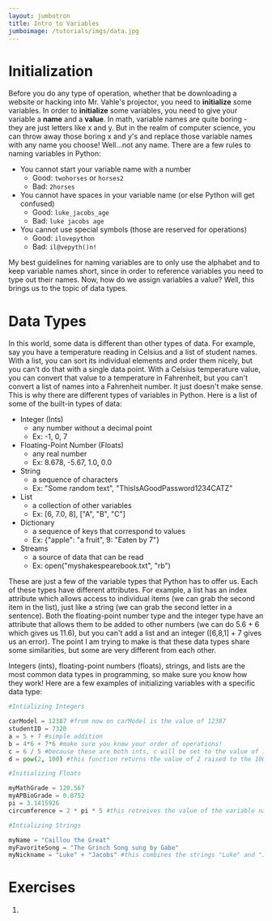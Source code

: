 ```yaml
---
layout: jumbotron
title: Intro to Variables
jumboimage: /tutorials/imgs/data.jpg
---
```


# Initialization

Before you do any type of operation, whether that be downloading a website or hacking into Mr. Vahle's projector, you need to **initialize** some variables. In order to **initialize** some variables, you need to give your variable a **name** and a **value**. In math, variable names are quite boring - they are just letters like x and y. But in the realm of computer science, you can throw away those boring x and y's and replace those variable names with any name you choose! Well...not any name. There are a few rules to naming variables in Python:

- You cannot start your variable name with a number
  - Good: `twohorses` or `horses2`
  - Bad: `2horses`
- You cannot have spaces in your variable name (or else Python will get confused)
  - Good: `luke_jacobs_age`
  - Bad: `luke jacobs age`
- You cannot use special symbols (those are reserved for operations)
  - Good: `ilovepython`
  - Bad: `il@vepyth()n!`

My best guidelines for naming variables are to only use the alphabet and to keep variable names short, since in order to reference variables you need to type out their names. Now, how do we assign variables a value? Well, this brings us to the topic of data types. 

# Data Types

In this world, some data is different than other types of data. For example, say you have a temperature reading in Celsius and a list of student names. With a list, you can sort its individual elements and order them nicely, but you can't do that with a single data point. With a Celsius temperature value, you can convert that value to a temperature in Fahrenheit, but you can't convert a list of names into a Fahrenheit number. It just doesn't make sense. This is why there are different types of variables in Python. Here is a list of some of the built-in types of data:

- Integer (Ints)
  - any number without a decimal point 
  - Ex: -1, 0, 7
- Floating-Point Number (Floats)
  - any real number 
  - Ex: 8.678, -5.67, 1.0, 0.0
- String 
  - a sequence of characters 
  - Ex: "Some random text", "ThisIsAGoodPassword1234CATZ"
- List 
  - a collection of other variables 
  - Ex: [6, 7.0, 8], ["A", "B", "C"]
- Dictionary 
  - a sequence of keys that correspond to values
  - Ex: {"apple": "a fruit", 9: "Eaten by 7"}
- Streams 
  - a source of data that can be read
  - Ex: open("myshakespearebook.txt", "rb")

These are just a few of the variable types that Python has to offer us. Each of these types have different attributes. For example, a list has an index attribute which allows access to individual items (we can grab the second item in the list), just like a string (we can grab the second letter in a sentence). Both the floating-point number type and the integer type have an attribute that allows them to be added to other numbers (we can do 5.6 + 6 which gives us 11.6), but you can't add a list and an integer ([6,8,1] + 7 gives us an error). The point I am trying to make is that these data types share some similarities, but some are very different from each other.

Integers (ints), floating-point numbers (floats), strings, and lists are the most common data types in programming, so make sure you know how they work! Here are a few examples of initializing variables with a specific data type:

```python
#Intializing Integers

carModel = 12387 #from now on carModel is the value of 12387
studentID = 7320
a = 5 + 7 #simple addition
b = 4*6 + 7*6 #make sure you know your order of operations!
c = 6 / 5 #because these are both ints, c will be set to the value of 1 because ints cannot have decimal points, so the .2 is chopped off
d = pow(2, 100) #this function returns the value of 2 raised to the 100th power!

#Initializing Floats

myMathGrade = 120.567
myAPBioGrade = 0.8752
pi = 3.1415926
circumference = 2 * pi * 5 #this retreives the value of the variable named "pi", multiplies it twice, and sets the variable "circumference" equal to the value

#Intializing Strings

myName = "Caillou the Great"
myFavoriteSong = "The Grinch Song sung by Gabe"
myNickname = "Luke" + "Jacobs" #this combines the strings "Luke" and "Jacobs" together but DOES NOT PUT A SPACE IN BETWEEN THEM

```

# Exercises

1.   

